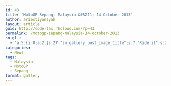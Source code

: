 ```yaml
---
id: 43
title: 'MotoGP Sepang, Malaysia &#8211; 14 October 2013'
author: ariestiyansyah
layout: article
guid: http://code-tax.rhcloud.com/?p=43
permalink: /motogp-sepang-malaysia-14-october-2013
sn_gl_:
  - 'a:5:{i:0;a:2:{s:27:"sn_gallery_post_image_title";s:7:"Ride it";s:21:"sn_gallery_post_image";a:2:{s:2:"id";s:2:"44";s:3:"src";s:86:"http://code-tax.rhcloud.com/wp-content/uploads/2013/10/IMG-20131013-WA0010-252x189.jpg";}}i:1;a:2:{s:27:"sn_gallery_post_image_title";s:9:"Live race";s:21:"sn_gallery_post_image";a:2:{s:2:"id";s:2:"46";s:3:"src";s:86:"http://code-tax.rhcloud.com/wp-content/uploads/2013/10/IMG-20131013-WA0012-252x189.jpg";}}i:2;a:2:{s:27:"sn_gallery_post_image_title";s:5:"Owwwh";s:21:"sn_gallery_post_image";a:2:{s:2:"id";s:2:"45";s:3:"src";s:86:"http://code-tax.rhcloud.com/wp-content/uploads/2013/10/IMG-20131013-WA0011-252x189.jpg";}}i:3;a:2:{s:27:"sn_gallery_post_image_title";s:21:"Stand for Malay Biker";s:21:"sn_gallery_post_image";a:2:{s:2:"id";s:2:"47";s:3:"src";s:86:"http://code-tax.rhcloud.com/wp-content/uploads/2013/10/IMG-20131013-WA0018-252x189.jpg";}}i:4;a:2:{s:27:"sn_gallery_post_image_title";s:13:"Sexy Umbrella";s:21:"sn_gallery_post_image";a:2:{s:2:"id";s:2:"48";s:3:"src";s:86:"http://code-tax.rhcloud.com/wp-content/uploads/2013/10/IMG-20131013-WA0022-252x156.jpg";}}}'
categories:
  - News
tags:
  - Malaysia
  - MotoGP
  - Sepang
format: gallery
---
```

